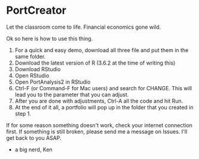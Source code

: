 # PortCreator
Let the classroom come to life. Financial economics gone wild.

Ok so here is how to use this thing.
1. For a quick and easy demo, download all three file and put them in the same folder.
2. Download the latest version of R (3.6.2 at the time of writing this)
3. Download RStudio
4. Open RStudio
5. Open PortAnalysis2 in RStudio
6. Ctrl-F (or Command-F for Mac users) and search for CHANGE. This will lead you to the parameter that you can adjust.
7. After you are done with adjustments, Ctrl-A all the code and hit Run.
8. At the end of it all, a portfolio will pop up in the folder that you created in step 1.

If for some reason something doesn't work, check your internet connection first.
If something is still broken, please send me a message on Issues. 
I'll get back to you ASAP.

- a big nerd, Ken
